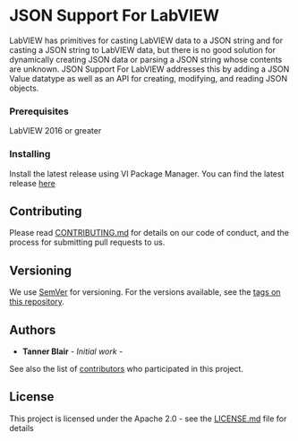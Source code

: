 # JSON Support For LabVIEW

LabVIEW has primitives for casting LabVIEW data to a JSON string and for casting a JSON string to LabVIEW data, but there is no good solution for dynamically creating JSON data or parsing a JSON string whose contents are unknown. JSON Support For LabVIEW addresses this by adding a JSON Value datatype as well as an API for creating, modifying, and reading JSON objects.

### Prerequisites

LabVIEW 2016 or greater

### Installing

Install the latest release using VI Package Manager. You can find the latest release [here](https://github.com/NISystemsEngineering/JSON-Support-for-LabVIEW/releases/latest)

## Contributing

Please read [CONTRIBUTING.md](Docs/CONTRIBUTING.md) for details on our code of conduct, and the process for submitting pull requests to us.

## Versioning

We use [SemVer](http://semver.org/) for versioning. For the versions available, see the [tags on this repository](https://github.com/NISystemsEngineering/JSON-Support-for-LabVIEW/tags). 

## Authors

* **Tanner Blair** - *Initial work* - [](https://github.com/tannerblair)

See also the list of [contributors](https://github.com/NISystemsEngineering/JSON-Support-for-LabVIEW/contributors) who participated in this project.

## License

This project is licensed under the Apache 2.0 - see the [LICENSE.md](Docs/license.txt) file for details